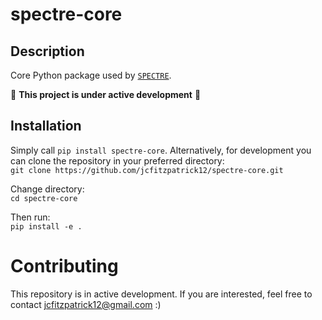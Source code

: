 # spectre-core

## Description
  
Core Python package used by [`SPECTRE`](https://github.com/jcfitzpatrick12/spectre.git).

📢 **This project is under active development**  📢 


## Installation
Simply call ```pip install spectre-core```. Alternatively, for development you can clone the repository in your preferred directory:  
```git clone https://github.com/jcfitzpatrick12/spectre-core.git```  

Change directory:  
```cd spectre-core```  

Then run:  
```pip install -e .```


# Contributing
This repository is in active development. If you are interested, feel free to contact  jcfitzpatrick12@gmail.com :)